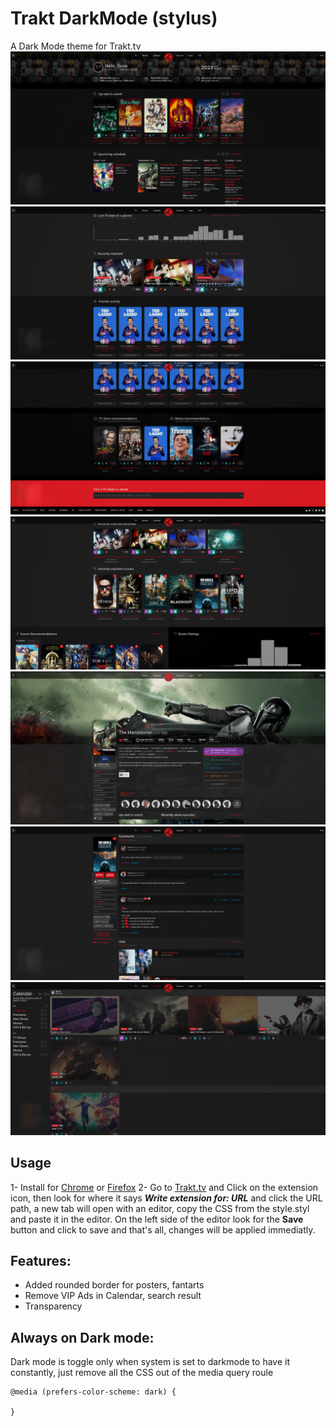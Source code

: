 # Trakt DarkMode (stylus)
A Dark Mode theme for Trakt.tv
![Up next/Upcoming sections](https://github.com/stoneC0der/trakt-stylus/blob/master/screenshots/up-next-upcoming.png)
![Recent & Network activity sections](https://github.com/stoneC0der/trakt-stylus/blob/master/screenshots/recent-activity-and-network.png)
![Recommended section](https://github.com/stoneC0der/trakt-stylus/blob/master/screenshots/recommended-section.png)
![Profile activity section](https://github.com/stoneC0der/trakt-stylus/blob/master/screenshots/profile-recent-activity.png)
![Movie details section](https://github.com/stoneC0der/trakt-stylus/blob/master/screenshots/movie-details.png)
![Comments section](https://github.com/stoneC0der/trakt-stylus/blob/master/screenshots/comments-section.png)
![Calendar/Search results section](https://github.com/stoneC0der/trakt-stylus/blob/master/screenshots/calendar.png)
## Usage
1- Install for [Chrome](https://chrome.google.com/webstore/detail/stylus/clngdbkpkpeebahjckkjfobafhncgmne) or [Firefox](https://addons.mozilla.org/en-US/firefox/addon/styl-us/)
2- Go to [Trakt.tv](trakt.tv) and Click on the extension icon, then look for where it says ***Write extension for: URL*** and click the URL path, a new tab will open with an editor, copy the CSS from the style.styl and paste it in the editor.
On the left side of the editor look for the **Save** button and click to save and that's all, changes will be applied immediatly.

## Features:
- Added rounded border for posters, fantarts
- Remove VIP Ads in Calendar, search result
- Transparency

## Always on Dark mode:
Dark mode is toggle only when system is set to darkmode to have it constantly, just remove all the CSS out of the media query roule

    @media (prefers-color-scheme: dark) {
    
    }
